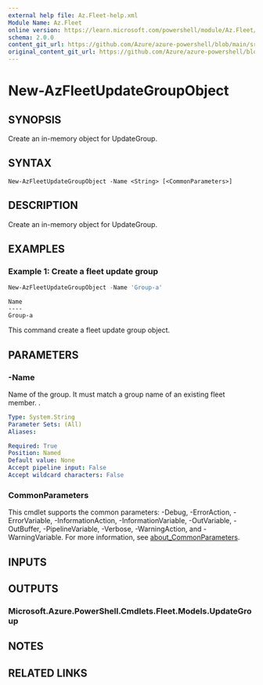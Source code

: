 ```yaml
---
external help file: Az.Fleet-help.xml
Module Name: Az.Fleet
online version: https://learn.microsoft.com/powershell/module/Az.Fleet/new-azfleetupdategroupobject
schema: 2.0.0
content_git_url: https://github.com/Azure/azure-powershell/blob/main/src/Fleet/Fleet/help/New-AzFleetUpdateGroupObject.md
original_content_git_url: https://github.com/Azure/azure-powershell/blob/main/src/Fleet/Fleet/help/New-AzFleetUpdateGroupObject.md
---
```


# New-AzFleetUpdateGroupObject

## SYNOPSIS
Create an in-memory object for UpdateGroup.

## SYNTAX

```
New-AzFleetUpdateGroupObject -Name <String> [<CommonParameters>]
```

## DESCRIPTION
Create an in-memory object for UpdateGroup.

## EXAMPLES

### Example 1: Create a fleet update group
```powershell
New-AzFleetUpdateGroupObject -Name 'Group-a'
```

```output
Name
----
Group-a
```

This command create a fleet update group object.

## PARAMETERS

### -Name
Name of the group.
        It must match a group name of an existing fleet member.
.

```yaml
Type: System.String
Parameter Sets: (All)
Aliases:

Required: True
Position: Named
Default value: None
Accept pipeline input: False
Accept wildcard characters: False
```

### CommonParameters
This cmdlet supports the common parameters: -Debug, -ErrorAction, -ErrorVariable, -InformationAction, -InformationVariable, -OutVariable, -OutBuffer, -PipelineVariable, -Verbose, -WarningAction, and -WarningVariable. For more information, see [about_CommonParameters](http://go.microsoft.com/fwlink/?LinkID=113216).

## INPUTS

## OUTPUTS

### Microsoft.Azure.PowerShell.Cmdlets.Fleet.Models.UpdateGroup

## NOTES

## RELATED LINKS
